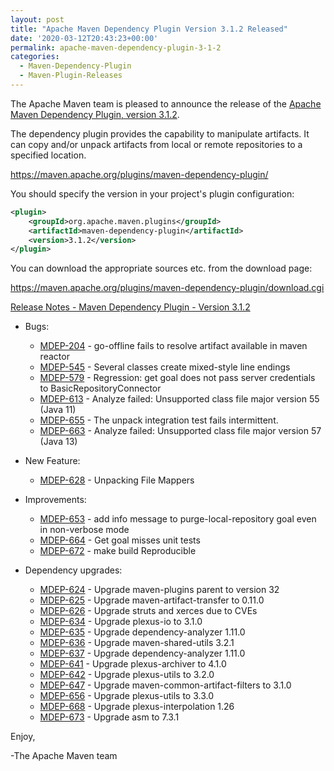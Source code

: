 ```yaml
---
layout: post
title: "Apache Maven Dependency Plugin Version 3.1.2 Released"
date: '2020-03-12T20:43:23+00:00'
permalink: apache-maven-dependency-plugin-3-1-2
categories:
  - Maven-Dependency-Plugin
  - Maven-Plugin-Releases
---
```

The Apache Maven team is pleased to announce the release of the
[Apache Maven Dependency Plugin, version 3.1.2](https://maven.apache.org/plugins/maven-dependency-plugin/).

The dependency plugin provides the capability to manipulate artifacts. It
can copy and/or unpack artifacts from local or remote repositories to a
specified location.

https://maven.apache.org/plugins/maven-dependency-plugin/

You should specify the version in your project's plugin configuration:

```xml
<plugin>
    <groupId>org.apache.maven.plugins</groupId>
    <artifactId>maven-dependency-plugin</artifactId>
    <version>3.1.2</version>
</plugin>
``` 

You can download the appropriate sources etc. from the download page:

https://maven.apache.org/plugins/maven-dependency-plugin/download.cgi


<!-- more -->

[Release Notes - Maven Dependency Plugin - Version 3.1.2](https://issues.apache.org/jira/secure/ReleaseNote.jspa?projectId=12317227&version=12343772)

* Bugs:

    * [MDEP-204](https://issues.apache.org/jira/browse/MDEP-204) - go-offline fails to resolve artifact available in maven reactor
    * [MDEP-545](https://issues.apache.org/jira/browse/MDEP-545) - Several classes create mixed-style line endings
    * [MDEP-579](https://issues.apache.org/jira/browse/MDEP-579) - Regression: get goal does not pass server credentials to BasicRepositoryConnector
    * [MDEP-613](https://issues.apache.org/jira/browse/MDEP-613) - Analyze failed: Unsupported class file major version 55 (Java 11)
    * [MDEP-655](https://issues.apache.org/jira/browse/MDEP-655) - The unpack integration test fails intermittent.
    * [MDEP-663](https://issues.apache.org/jira/browse/MDEP-663) - Analyze failed: Unsupported class file major version 57 (Java 13)

* New Feature:

    * [MDEP-628](https://issues.apache.org/jira/browse/MDEP-628) - Unpacking File Mappers

* Improvements:

    * [MDEP-653](https://issues.apache.org/jira/browse/MDEP-653) - add info message to purge-local-repository goal even in non-verbose mode
    * [MDEP-664](https://issues.apache.org/jira/browse/MDEP-664) - Get goal misses unit tests
    * [MDEP-672](https://issues.apache.org/jira/browse/MDEP-672) - make build Reproducible

* Dependency upgrades:

    * [MDEP-624](https://issues.apache.org/jira/browse/MDEP-624) - Upgrade maven-plugins parent to version 32
    * [MDEP-625](https://issues.apache.org/jira/browse/MDEP-625) - Upgrade maven-artifact-transfer to 0.11.0
    * [MDEP-626](https://issues.apache.org/jira/browse/MDEP-626) - Upgrade struts and xerces due to CVEs
    * [MDEP-634](https://issues.apache.org/jira/browse/MDEP-634) - Upgrade plexus-io to 3.1.0
    * [MDEP-635](https://issues.apache.org/jira/browse/MDEP-635) - Upgrade dependency-analyzer 1.11.0
    * [MDEP-636](https://issues.apache.org/jira/browse/MDEP-636) - Upgrade maven-shared-utils 3.2.1
    * [MDEP-637](https://issues.apache.org/jira/browse/MDEP-637) - Upgrade dependency-analyzer 1.11.0
    * [MDEP-641](https://issues.apache.org/jira/browse/MDEP-641) - Upgrade plexus-archiver to 4.1.0
    * [MDEP-642](https://issues.apache.org/jira/browse/MDEP-642) - Upgrade plexus-utils to 3.2.0
    * [MDEP-647](https://issues.apache.org/jira/browse/MDEP-647) - Upgrade maven-common-artifact-filters to 3.1.0
    * [MDEP-656](https://issues.apache.org/jira/browse/MDEP-656) - Upgrade plexus-utils to 3.3.0
    * [MDEP-668](https://issues.apache.org/jira/browse/MDEP-668) - Upgrade plexus-interpolation 1.26
    * [MDEP-673](https://issues.apache.org/jira/browse/MDEP-673) - Upgrade asm to 7.3.1

Enjoy,

-The Apache Maven team

